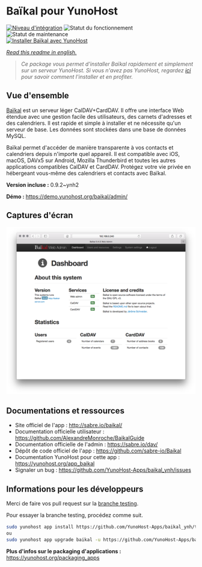 <!--
N.B.: This README was automatically generated by https://github.com/YunoHost/apps/tree/master/tools/README-generator
It shall NOT be edited by hand.
-->

# Baïkal pour YunoHost

[![Niveau d'intégration](https://dash.yunohost.org/integration/baikal.svg)](https://dash.yunohost.org/appci/app/baikal) ![Statut du fonctionnement](https://ci-apps.yunohost.org/ci/badges/baikal.status.svg) ![Statut de maintenance](https://ci-apps.yunohost.org/ci/badges/baikal.maintain.svg)  
[![Installer Baïkal avec YunoHost](https://install-app.yunohost.org/install-with-yunohost.svg)](https://install-app.yunohost.org/?app=baikal)

*[Read this readme in english.](./README.md)*

> *Ce package vous permet d'installer Baïkal rapidement et simplement sur un serveur YunoHost.
Si vous n'avez pas YunoHost, regardez [ici](https://yunohost.org/#/install) pour savoir comment l'installer et en profiter.*

## Vue d'ensemble

[Baïkal](http://baikal-server.com/) est un serveur léger CalDAV+CardDAV. Il offre une interface Web étendue avec une gestion facile des utilisateurs, des carnets d'adresses et des calendriers. Il est rapide et simple à installer et ne nécessite qu'un serveur de base. Les données sont stockées dans une base de données MySQL.

Baïkal permet d'accéder de manière transparente à vos contacts et calendriers depuis n'importe quel appareil. Il est compatible avec iOS, macOS, DAVx5 sur Android, Mozilla Thunderbird et toutes les autres applications compatibles CalDAV et CardDAV. Protégez votre vie privée en hébergeant vous-même des calendriers et contacts avec Baïkal.

**Version incluse :** 0.9.2~ynh2


**Démo :** https://demo.yunohost.org/baikal/admin/

## Captures d'écran

![Capture d'écran de Baïkal](./doc/screenshots/baikal-in-use.png)

## Documentations et ressources

* Site officiel de l'app : <http://sabre.io/baikal/>
* Documentation officielle utilisateur : <https://github.com/AlexandreMonroche/BaikalGuide>
* Documentation officielle de l'admin : <https://sabre.io/dav/>
* Dépôt de code officiel de l'app : <https://github.com/sabre-io/Baikal>
* Documentation YunoHost pour cette app : <https://yunohost.org/app_baikal>
* Signaler un bug : <https://github.com/YunoHost-Apps/baikal_ynh/issues>

## Informations pour les développeurs

Merci de faire vos pull request sur la [branche testing](https://github.com/YunoHost-Apps/baikal_ynh/tree/testing).

Pour essayer la branche testing, procédez comme suit.

``` bash
sudo yunohost app install https://github.com/YunoHost-Apps/baikal_ynh/tree/testing --debug
ou
sudo yunohost app upgrade baikal -u https://github.com/YunoHost-Apps/baikal_ynh/tree/testing --debug
```

**Plus d'infos sur le packaging d'applications :** <https://yunohost.org/packaging_apps>
